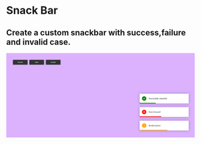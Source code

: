 # Snack Bar

## Create a custom snackbar with success,failure and invalid case.

![Alt text](image.png)

